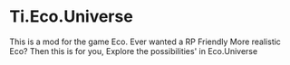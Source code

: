 # Ti.Eco.Universe
This is a mod for the game Eco. Ever wanted a RP Friendly More realistic Eco? Then this is for you, Explore the possibilities' in Eco.Universe
